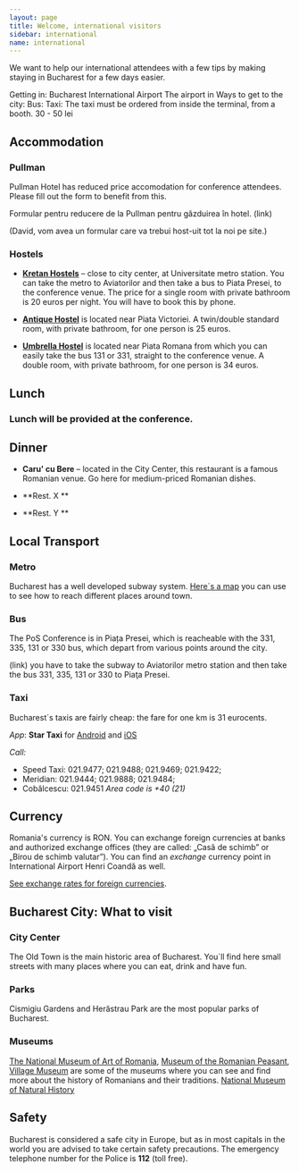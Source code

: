 ```yaml
---
layout: page
title: Welcome, international visitors
sidebar: international
name: international
---
```


We want to help our international attendees with a few tips by making staying in Bucharest for a few days easier.

Getting in: Bucharest International Airport
The airport in
Ways to get to the city:
Bus:
Taxi: The taxi must be ordered from inside the terminal, from a booth. 30 - 50 lei


## Accommodation
### Pullman

Pullman Hotel has reduced price accomodation for conference attendees. Please fill out the form to benefit from this.

Formular pentru reducere de la Pullman pentru găzduirea în hotel. (link)

(David, vom avea un formular care va trebui host-uit tot la noi pe site.)

### Hostels

- **[Kretan Hostels](http://www.bucharest-hostel.ro/)** – close to city center, at Universitate metro station. You can take the metro to Aviatorilor and then take a bus to Piata Presei, to the conference venue. The price for a single room with private bathroom is 20 euros per night. You will have to book this by phone.

- **[Antique Hostel](http://www.antiquehostel.ro/)** is located near Piata Victoriei. A twin/double standard room, with private bathroom, for one person is 25 euros.

- **[Umbrella Hostel](http://www.booking.com/hotel/ro/umbrella-hostel.en.html?aid=311984%3Blabel%3Dumbrella-hostel-z6D3gV8TJqNXIdKRpeHrWgS20159354833%3Apl%3Ata%3Ap1%3Ap2%3Aac%3Aap1t1%3Aneg%3Bws%3D&gclid=CJTG8eD64LYCFU5e3godomIAoQ)** is located near Piata Romana from which you can easily take the bus 131 or 331, straight to the conference venue. A double room, with private bathroom, for one person is 34 euros.


## Lunch

### Lunch will be provided at the conference.

## Dinner
- **Caru' cu Bere** – located in the City Center, this restaurant is a famous Romanian venue. Go here for medium-priced Romanian dishes.

- **Rest. X **

- **Rest. Y **


## Local Transport

### Metro

Bucharest has a well developed subway system. [Here´s a map](http://www.metrorex.ro/map_p777-2) you can use to see how to reach different places around town.

### Bus
The PoS Conference is in Piața Presei, which is reacheable with the 331, 335, 131 or 330 bus, which depart from various points around the city.

(link) you have to take the subway to Aviatorilor metro station and then take the bus 331, 335, 131 or 330 to Piaţa Presei.

### Taxi
Bucharest´s taxis are fairly cheap: the fare for one km is 31 eurocents.

*App*:
**Star Taxi** for [Android](https://play.google.com/store/apps/details?id=ro.startaxi.android.client) and [iOS](http://itunes.apple.com/ro/app/star-taxi/id564195177?mt=8&uo=4)

*Call:*

- Speed Taxi: 021.9477; 021.9488; 021.9469; 021.9422;
- Meridian: 021.9444; 021.9888; 021.9484;
- Cobălcescu: 021.9451
*Area code is +40 (21)*


## Currency

Romania's currency is RON. You can exchange foreign currencies at banks and authorized exchange offices (they are called: „Casă de schimb” or „Birou de schimb valutar”). You can find an *exchange* currency point in International Airport Henri Coandă as well.

[See exchange rates for foreign currencies](http://www.bnr.ro/Exchange-rates-1224.aspx).

## Bucharest City: What to visit

### City Center

The Old Town is the main historic area of Bucharest. You`ll find here small streets with many places where you can eat, drink and have fun.

### Parks

Cismigiu Gardens and Herăstrau Park are the most popular parks of Bucharest.

### Museums
[The National Museum of Art of Romania](http://www.mnar.arts.ro/Home), [Museum of the Romanian Peasant](http://www.muzeultaranuluiroman.ro/home.html), [Village Museum](http://www.muzeul-satului.ro/) are some of the museums where you can see and find more about the history of Romanians and their traditions. [National Museum of Natural History](http://www.antipa.ro/en)

## Safety
Bucharest is considered a safe city in Europe, but as in most capitals in the world you are advised to take certain safety precautions. The emergency telephone number for the Police is **112** (toll free).
